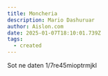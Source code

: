 ```yaml
---
title: Moncheria
description: Mario Dashuruar
author: Aislon.com
date: 2025-01-07T18:10:01.739Z
tags:
  - created
---
```

Sot ne daten 1/7re45mioptrmjkl